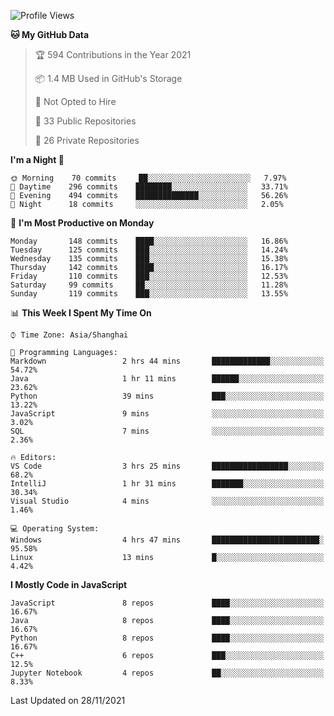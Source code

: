 <!--START_SECTION:waka-->
![Profile Views](http://img.shields.io/badge/Profile%20Views-5-blue)

**🐱 My GitHub Data** 

> 🏆 594 Contributions in the Year 2021
 > 
> 📦 1.4 MB Used in GitHub's Storage 
 > 
> 🚫 Not Opted to Hire
 > 
> 📜 33 Public Repositories 
 > 
> 🔑 26 Private Repositories  
 > 
**I'm a Night 🦉** 

```text
🌞 Morning    70 commits     ██░░░░░░░░░░░░░░░░░░░░░░░   7.97% 
🌆 Daytime    296 commits    ████████░░░░░░░░░░░░░░░░░   33.71% 
🌃 Evening    494 commits    ██████████████░░░░░░░░░░░   56.26% 
🌙 Night      18 commits     ░░░░░░░░░░░░░░░░░░░░░░░░░   2.05%

```
📅 **I'm Most Productive on Monday** 

```text
Monday       148 commits    ████░░░░░░░░░░░░░░░░░░░░░   16.86% 
Tuesday      125 commits    ███░░░░░░░░░░░░░░░░░░░░░░   14.24% 
Wednesday    135 commits    ███░░░░░░░░░░░░░░░░░░░░░░   15.38% 
Thursday     142 commits    ████░░░░░░░░░░░░░░░░░░░░░   16.17% 
Friday       110 commits    ███░░░░░░░░░░░░░░░░░░░░░░   12.53% 
Saturday     99 commits     ██░░░░░░░░░░░░░░░░░░░░░░░   11.28% 
Sunday       119 commits    ███░░░░░░░░░░░░░░░░░░░░░░   13.55%

```


📊 **This Week I Spent My Time On** 

```text
⌚︎ Time Zone: Asia/Shanghai

💬 Programming Languages: 
Markdown                 2 hrs 44 mins       █████████████░░░░░░░░░░░░   54.72% 
Java                     1 hr 11 mins        ██████░░░░░░░░░░░░░░░░░░░   23.62% 
Python                   39 mins             ███░░░░░░░░░░░░░░░░░░░░░░   13.22% 
JavaScript               9 mins              ░░░░░░░░░░░░░░░░░░░░░░░░░   3.02% 
SQL                      7 mins              ░░░░░░░░░░░░░░░░░░░░░░░░░   2.36%

🔥 Editors: 
VS Code                  3 hrs 25 mins       █████████████████░░░░░░░░   68.2% 
IntelliJ                 1 hr 31 mins        ███████░░░░░░░░░░░░░░░░░░   30.34% 
Visual Studio            4 mins              ░░░░░░░░░░░░░░░░░░░░░░░░░   1.46%

💻 Operating System: 
Windows                  4 hrs 47 mins       ████████████████████████░   95.58% 
Linux                    13 mins             █░░░░░░░░░░░░░░░░░░░░░░░░   4.42%

```

**I Mostly Code in JavaScript** 

```text
JavaScript               8 repos             ████░░░░░░░░░░░░░░░░░░░░░   16.67% 
Java                     8 repos             ████░░░░░░░░░░░░░░░░░░░░░   16.67% 
Python                   8 repos             ████░░░░░░░░░░░░░░░░░░░░░   16.67% 
C++                      6 repos             ███░░░░░░░░░░░░░░░░░░░░░░   12.5% 
Jupyter Notebook         4 repos             ██░░░░░░░░░░░░░░░░░░░░░░░   8.33%

```



 Last Updated on 28/11/2021
<!--END_SECTION:waka-->　　
